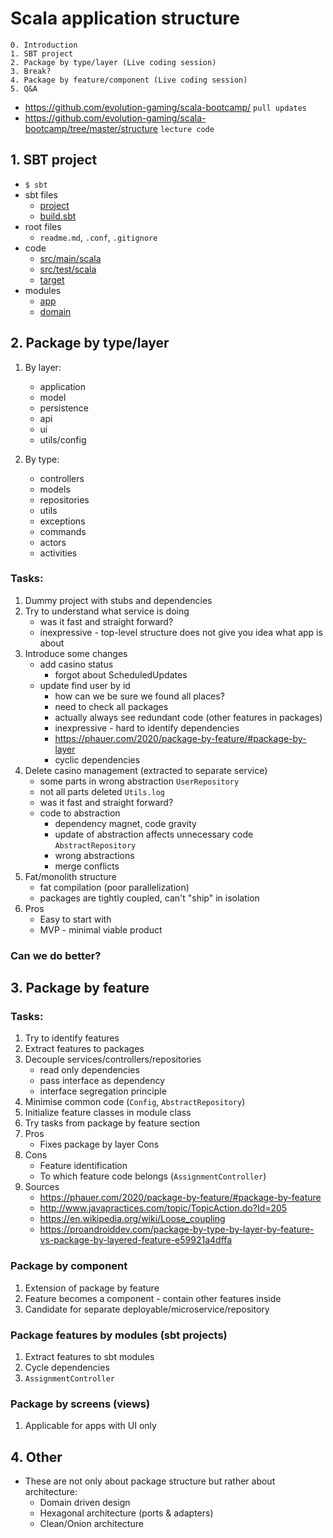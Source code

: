 # Scala application structure

    0. Introduction
    1. SBT project
    2. Package by type/layer (Live coding session)
    3. Break?
    4. Package by feature/component (Live coding session)
    5. Q&A

- https://github.com/evolution-gaming/scala-bootcamp/ `pull updates`
- https://github.com/evolution-gaming/scala-bootcamp/tree/master/structure `lecture code`

## 1. SBT project

- `$ sbt`
- sbt files
    - [project](../project)
    - [build.sbt](../build.sbt)
- root files
    - `readme.md`, `.conf`, `.gitignore`
- code
    - [src/main/scala](../src/main/scala)
    - [src/test/scala](../src/test/scala)
    - [target](../target)
- modules
    - [app](../app/src/main/scala)
    - [domain](../domain)

## 2. Package by type/layer

1. By layer:
    - application
    - model
    - persistence
    - api
    - ui
    - utils/config

2. By type:
    - controllers
    - models
    - repositories
    - utils
    - exceptions
    - commands
    - actors
    - activities

### Tasks:

1. Dummy project with stubs and dependencies
2. Try to understand what service is doing
    - was it fast and straight forward?
    - inexpressive - top-level structure does not give you idea what app is about
3. Introduce some changes
    - add casino status 
      - forgot about ScheduledUpdates
    - update find user by id
      - how can we be sure we found all places?
      - need to check all packages
      - actually always see redundant code (other features in packages)
      - inexpressive - hard to identify dependencies
      - https://phauer.com/2020/package-by-feature/#package-by-layer
      - cyclic dependencies
4. Delete casino management (extracted to separate service)
   - some parts in wrong abstraction `UserRepository`
   - not all parts deleted `Utils.log`
   - was it fast and straight forward?
   - code to abstraction
     - dependency magnet, code gravity
     - update of abstraction affects unnecessary code `AbstractRepository`
     - wrong abstractions
     - merge conflicts
5. Fat/monolith structure
   - fat compilation (poor parallelization)
   - packages are tightly coupled, can't "ship" in isolation
6. Pros
    - Easy to start with
    - MVP - minimal viable product

### Can we do better?

## 3. Package by feature

### Tasks:

1. Try to identify features
2. Extract features to packages
3. Decouple services/controllers/repositories
   - read only dependencies
   - pass interface as dependency
   - interface segregation principle
4. Minimise common code (`Config`, `AbstractRepository`)
5. Initialize feature classes in module class
6. Try tasks from package by feature section
7. Pros
    - Fixes package by layer Cons
8. Cons
    - Feature identification
    - To which feature code belongs (`AssignmentController`)
9. Sources
    - https://phauer.com/2020/package-by-feature/#package-by-feature
    - http://www.javapractices.com/topic/TopicAction.do?Id=205
    - https://en.wikipedia.org/wiki/Loose_coupling
    - https://proandroiddev.com/package-by-type-by-layer-by-feature-vs-package-by-layered-feature-e59921a4dffa

### Package by component

1. Extension of package by feature
2. Feature becomes a component - contain other features inside
3. Candidate for separate deployable/microservice/repository

### Package features by modules (sbt projects)

1. Extract features to sbt modules
2. Cycle dependencies
3. `AssignmentController`

### Package by screens (views)

1. Applicable for apps with UI only

## 4. Other

- These are not only about package structure but rather about architecture:
    - Domain driven design
    - Hexagonal architecture (ports & adapters)
    - Clean/Onion architecture
